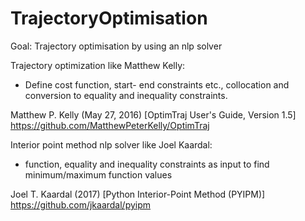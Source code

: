 # TrajectoryOptimisation
Goal: 
Trajectory optimisation by using an nlp solver

Trajectory optimization like Matthew Kelly:
- Define cost function, start- end constraints etc., collocation and conversion to equality and inequality constraints.

Matthew P. Kelly (May 27, 2016) [OptimTraj User's Guide, Version 1.5] https://github.com/MatthewPeterKelly/OptimTraj

Interior point method nlp solver like Joel Kaardal:
- function, equality and inequality constraints as input to find minimum/maximum function values

Joel T. Kaardal (2017) [Python Interior-Point Method (PYIPM)] https://github.com/jkaardal/pyipm
